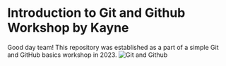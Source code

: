 # Introduction to Git and Github Workshop by Kayne

Good day team! This repository was established as a part of a simple Git and GitHub basics workshop in 2023.
![Git and Github](https://github.com/kayndrigs/Git-and-Github-Workshop/assets/103131412/653565c2-cb3e-45a8-99c5-b4fad1aae464)
